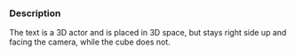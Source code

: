 ### Description
The text is a 3D actor and is placed in 3D space, but stays right side up and facing the camera, while the cube does not.
